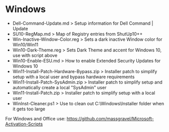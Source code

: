 # Windows

- Dell-Command-Update.md > Setup information for Dell Command | Update
- SU10-RegMap.md > Map of Registry entries from ShutUp10++
- Win-Inactive-Window-Color.reg > Sets a dark inactive Window color for Win10/Win11
- Win10-Dark-Theme.reg > Sets Dark Theme and accent for Windows 10, use with script above
- Win10-Enable-ESU.md > How to enable Extended Security Updates for Windows 10
- Win11-Install-Patch-Hardware-Bypass.zip > Installer patch to simplify setup with a local user and bypass hardware requirements
- Win11-Install-Patch-SysAdmin.zip > Installer patch to simplify setup and automatically create a local "SysAdmin" user
- Win11-Install-Patch.zip > Installer patch to simplify setup with a local user
- WinInst-Cleaner.ps1 > Use to clean out C:\Windows\Installer folder when it gets too large

For Windows and Office use: https://github.com/massgravel/Microsoft-Activation-Scripts
